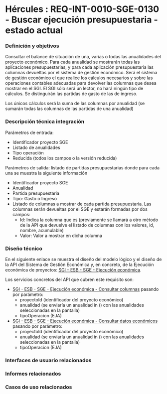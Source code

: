 # Hércules : REQ\-INT\-0010\-SGE\-0130 \- Buscar ejecución presupuestaria \- estado actual







### Definición y objetivos

Consultar el balance de situación de una, varias o todas las anualidades del proyecto económico. Para cada anualidad se mostrarán todas las aplicaciones presupuestarias, y para cada aplicación presupuestaria las columnas devueltas por el sistema de gestión económico. Será el sistema de gestión económico el que realice los cálculos necesarios y sobre las operaciones contables adecuadas para devolver las columnas que desea mostrar en el SGI. El SGI sólo será un lector, no hará ningún tipo de cálculos. Se distinguirán las partidas de gasto de las de ingreso.

Los únicos cálculos será la suma de las columnas por anualidad (se sumarán todas las columnas de las partidas de una anualidad)

  








### Descripción técnica integración

Parámetros de entrada:

* Identificador proyecto SGE
* Listado de anualidades
* Tipo operación
* Reducida (todos los campos o la versión reducida)

Parámetros de salida: listado de partidas presupuestarias donde para cada una se muestra la siguiente información

* Identificador proyecto SGE
* Anualidad
* Partida presupuestaria
* Tipo: Gasto o Ingreso
* Listado de columnas a mostrar de cada partida presupuestaria. Las columnas serán devueltas por el SGE y estarán formadas por dos campos:
	+ Id: Indica la columna que es (previamente se llamará a otro método de la API que devuelve el listado de columnas con los valores, id, nombre, acumulable)
	+ Valor: Valor a mostrar en dicha columna

### Diseño técnico

En el siguiente enlace se muestra el diseño del modelo lógico y el diseño de la API del Sistema de Gestión Económica y, en concreto, de la Ejecución económica de proyectos: [SGI \- ESB \- SGE \- Ejecución económica](/hercules/sgi-sistema-de-gestion-de-investigacion/diseno/componentes/sgi-esb/sgi-esb-sge/sgi-esb-sge-ejecucion-economica/index.md "/hercules/sgi-sistema-de-gestion-de-investigacion/diseno/componentes/sgi-esb/sgi-esb-sge/sgi-esb-sge-ejecucion-economica/index.md").

Los servicios concretos del API que cubren este requisito son:

* [SGI \- ESB \- SGE \- Ejecución económica \- Consultar columnas](/hercules/sgi-sistema-de-gestion-de-investigacion/diseno/componentes/sgi-esb/sgi-esb-sge/sgi-esb-sge-ejecucion-economica/sgi-esb-sge-ejecucion-economica-buscar-columnas-de-datos-economicos.md "/hercules/sgi-sistema-de-gestion-de-investigacion/diseno/componentes/sgi-esb/sgi-esb-sge/sgi-esb-sge-ejecucion-economica/sgi-esb-sge-ejecucion-economica-buscar-columnas-de-datos-economicos.md") pasando por parámetro:
	+ proyectoId (identificador del proyecto económico)
	+ anualidad (se enviaría un anualidad in () con las anualidades seleccionadas en la pantalla)
	+ tipoOperacion (EJA)
* [SGI \- ESB \- SGE \- Ejecución económica \- Consultar datos económicos](/hercules/sgi-sistema-de-gestion-de-investigacion/diseno/componentes/sgi-esb/sgi-esb-sge/sgi-esb-sge-ejecucion-economica/sgi-esb-sge-ejecucion-economica-buscar-datos-economicos.md "/hercules/sgi-sistema-de-gestion-de-investigacion/diseno/componentes/sgi-esb/sgi-esb-sge/sgi-esb-sge-ejecucion-economica/sgi-esb-sge-ejecucion-economica-buscar-datos-economicos.md") pasando por parámetro:
	+ proyectoId (identificador del proyecto económico)
	+ anualidad (se enviaría un anualidad in () con las anualidades seleccionadas en la pantalla)
	+ tipoOperacion (EJA)

  








### Interfaces de usuario relacionados







### Informes relacionados







### Casos de uso relacionados









